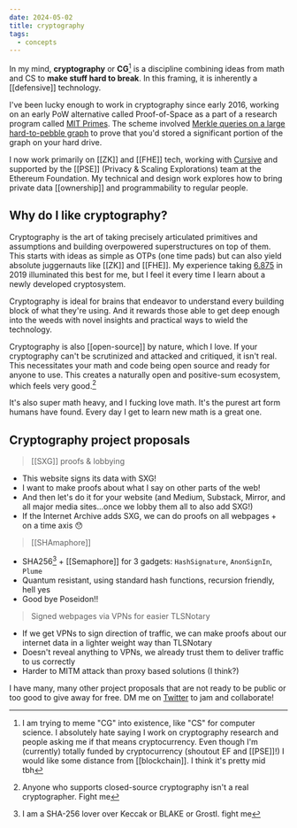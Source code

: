 ```yaml
---
date: 2024-05-02
title: cryptography
tags:
  - concepts
---
```

In my mind, **cryptography** or **CG**[^b] is a discipline combining ideas from math and CS to **make stuff hard to break**. In this framing, it is inherently a [[defensive]] technology.

I've been lucky enough to work in cryptography since early 2016, working on an early PoW alternative called Proof-of-Space as a part of a research program called [MIT Primes](https://math.mit.edu/research/highschool/primes/index.php). The scheme involved [Merkle queries on a large hard-to-pebble graph](https://math.mit.edu/research/highschool/primes/materials/2016/Bhupatiraju-Kuszmaul-Vale.pdf) to prove that you'd stored a significant portion of the graph on your hard drive.

I now work primarily on [[ZK]] and [[FHE]] tech, working with [Cursive](https://cursive.team) and supported by the [[PSE]] (Privacy & Scaling Explorations) team at the Ethereum Foundation. My technical and design work explores how to bring private data [[ownership]] and programmability to regular people.

## Why do I like cryptography?

Cryptography is the art of taking precisely articulated primitives and assumptions and building overpowered superstructures on top of them. This starts with ideas as simple as OTPs (one time pads) but can also yield absolute juggernauts like [[ZK]] and [[FHE]].  My experience taking [6.875](https://mit6875.github.io/fall2021.html) in 2019 illuminated this best for me, but I feel it every time I learn about a newly developed cryptosystem. 

Cryptography is ideal for brains that endeavor to understand every building block of what they're using. And it rewards those able to get deep enough into the weeds with novel insights and practical ways to wield the technology.

Cryptography is also [[open-source]] by nature, which I love. If your cryptography can't be scrutinized and attacked and critiqued, it isn't real. This necessitates your math and code being open source and ready for anyone to use. This creates a naturally open and positive-sum ecosystem, which feels very good.[^c]

It's also super math heavy, and I fucking love math. It's the purest art form humans have found. Every day I get to learn new math is a great one.

## Cryptography project proposals

> [[SXG]] proofs & lobbying
- This website signs its data with SXG!
- I want to make proofs about what I say on other parts of the web!
- And then let's do it for your website (and Medium, Substack, Mirror, and all major media sites...once we lobby them all to also add SXG!)
- If the Internet Archive adds SXG, we can do proofs on all webpages + on a time axis 😯

> [[SHAmaphore]]
- SHA256[^a] + [[Semaphore]] for 3 gadgets: `HashSignature`, `AnonSignIn`, `Plume`
- Quantum resistant, using standard hash functions, recursion friendly, hell yes
- Good bye Poseidon!!

> Signed webpages via VPNs for easier TLSNotary
- If we get VPNs to sign direction of traffic, we can make proofs about our internet data in a lighter weight way than TLSNotary 
- Doesn't reveal anything to VPNs, we already trust them to deliver traffic to us correctly
- Harder to MITM attack than proxy based solutions (I think?)

I have many, many other project proposals that are not ready to be public or too good to give away for free. DM me on [Twitter](https://twitter.com/viv_boop) to jam and collaborate!


[^a]: I am a SHA-256 lover over Keccak or BLAKE or Grostl. fight me
[^b]: I am trying to meme "CG" into existence, like "CS" for computer science. I absolutely hate saying I work on cryptography research and people asking me if that means cryptocurrency. Even though I'm (currently) totally funded by cryptocurrency (shoutout EF and [[PSE]]!) I would like some distance from [[blockchain]]. I think it's pretty mid tbh
[^c]: Anyone who supports closed-source cryptography isn't a real cryptographer. Fight me